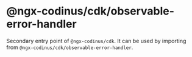 # @ngx-codinus/cdk/observable-error-handler

Secondary entry point of `@ngx-codinus/cdk`. It can be used by importing from `@ngx-codinus/cdk/observable-error-handler`.
